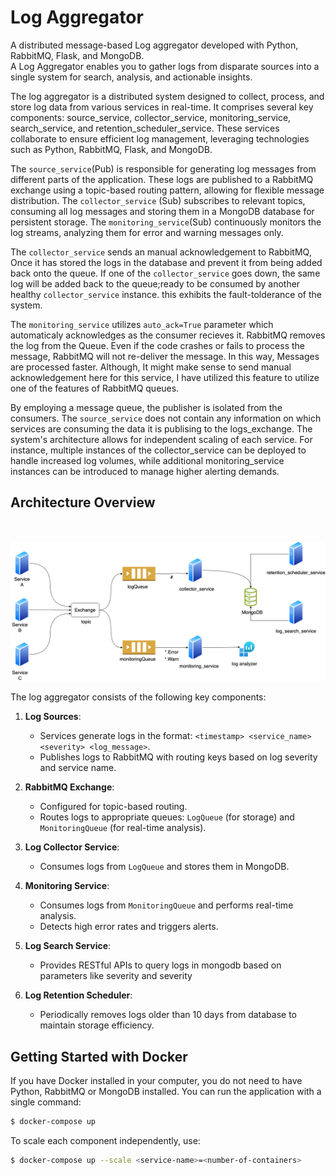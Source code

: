 # Log Aggregator

A distributed message-based Log aggregator developed with Python, RabbitMQ, Flask, and MongoDB.  
A Log Aggregator enables you to gather logs from disparate sources into a single system for search, analysis, and actionable insights.

The log aggregator is a distributed system designed to collect, process, and store log data from various services in real-time. It comprises several key components: source_service, collector_service, monitoring_service, search_service, and retention_scheduler_service. These services collaborate to ensure efficient log management, leveraging technologies such as Python, RabbitMQ, Flask, and MongoDB.

The `source_service`(Pub) is responsible for generating log messages from different parts of the application. These logs are published to a RabbitMQ exchange using a topic-based routing pattern, allowing for flexible message distribution. The `collector_service` (Sub) subscribes to relevant topics, consuming all log messages and storing them in a MongoDB database for persistent storage. The `monitoring_service`(Sub) continuously monitors the log streams, analyzing them for error and warning messages only.

The `collector_service` sends an manual acknowledgement to RabbitMQ, Once it has stored the logs in the database and prevent it from being added back onto the queue. If one of the `collector_service` goes down, the same log will be added back to the queue;ready to be consumed by another healthy `collector_service` instance. this exhibits the fault-tolderance of the system.

The `monitoring_service` utilizes `auto_ack=True` parameter which automaticaly acknowledges as the consumer recieves it. RabbitMQ removes the log from the Queue. Even if the code crashes or fails to process the message, RabbitMQ will not re-deliver the message. In this way, Messages are processed faster. Although, It might make sense to send manual acknowledgement here for this service, I have utilized this feature to utilize one of the features of RabbitMQ queues.

By employing a message queue, the publisher is isolated from the consumers. The `source_service` does not contain any information on which services are consuming the data it is publising to the logs_exchange. The system's architecture allows for independent scaling of each service. For instance, multiple instances of the collector_service can be deployed to handle increased log volumes, while additional monitoring_service instances can be introduced to manage higher alerting demands.


## Architecture Overview
<br>


![log_aggregator System Architecture](Files/arch_diag.png)

The log aggregator consists of the following key components:

1. **Log Sources**: 
   - Services generate logs in the format: `<timestamp> <service_name> <severity> <log_message>`.
   - Publishes logs to RabbitMQ with routing keys based on log severity and service name.

2. **RabbitMQ Exchange**:
   - Configured for topic-based routing.
   - Routes logs to appropriate queues: `LogQueue` (for storage) and `MonitoringQueue` (for real-time analysis).

3. **Log Collector Service**:
   - Consumes logs from `LogQueue` and stores them in MongoDB.

4. **Monitoring Service**:
   - Consumes logs from `MonitoringQueue` and performs real-time analysis.
   - Detects high error rates and triggers alerts.

5. **Log Search Service**:
   - Provides  RESTful APIs to query logs in mongodb based on parameters like severity and severity

6. **Log Retention Scheduler**:
   - Periodically removes logs older than 10 days from database to maintain storage efficiency.

## Getting Started with Docker
If you have Docker installed in your computer, you do not need to have Python, RabbitMQ or MongoDB installed. You can run the application with a single command:
  ```bash
  $ docker-compose up
  ```
To scale each component independently, use:
  ```bash
  $ docker-compose up --scale <service-name>=<number-of-containers>
  ```


